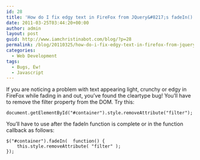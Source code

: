 ```yaml
---
id: 28
title: 'How do I fix edgy text in FireFox from JQuery&#8217;s fadeIn() &#038; fadeOut?'
date: 2011-03-25T03:44:20+00:00
author: admin
layout: post
guid: http://www.iamchristinabot.com/blog/?p=28
permalink: /blog/20110325/how-do-i-fix-edgy-text-in-firefox-from-jquerys-fadein-fadeout/
categories:
  - Web Development
tags:
  - Bugs, Ew!
  - Javascript
---
```

If you are noticing a problem with text appearing light, crunchy or edgy in FireFox while fading in and out, you&#8217;ve found the cleartype bug! You&#8217;ll have to remove the filter property from the DOM. Try this:


    document.getElementById("#container").style.removeAttribute("filter");



You&#8217;ll have to use after the fadeIn function is complete or in the function callback as follows:


    $("#container").fadeIn(  function() {
        this.style.removeAttribute( "filter" );
    });
